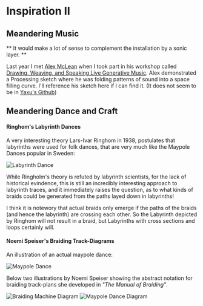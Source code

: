 Inspiration II
==============

## Meandering Music ##

** It would make a lot of sense to complement the installation by a sonic layer. **

Last year I met [Alex McLean](http://yaxu.org/) when I took part in his workshop called [Drawing, Weaving, and Speaking Live Generative Music](http://yaxu.org/workshop-drawing-weaving-and-speaking-live-generative-music/). Alex demonstrated a Processing sketch where he was folding patterns of sound into a space filling curve. I'll reference his sketch here if I can find it.
(It does not seem to be in [Yaxu's Github](https://github.com/yaxu/))

## Meandering Dance and Craft ##

#### Ringhom's Labyrinth Dances ####

A very interesting theory Lars-Ivar Ringhom in 1938, postulates that labyrinths were used for folk dances, that are very much like the Maypole Dances popular in Sweden:

![Labyrinth Dance](http://www.artship.org/images/inquiry/research/scenography/image028.jpg)

While Ringholm's theory is refuted by labyrinth scientists, for the lack of historical evindence, this is still an incredibly interesting approach to labyrinth traces, and it immediately raises the question, as to what kinds of braids could be generated from the paths layed down in labyrinths!

I think it is notewory that actual braids only emerge if the paths of the braids (and hence the labyrinth) are crossing each other. So the Labyrinth depicted by Ringhom will not result in a braid, but Labyrinths with cross sections and loops certainly will.

#### Noemi Speiser's Braiding Track-Diagrams ####

An illustration of an actual maypole dance:

![Maypole Dance](http://farm9.staticflickr.com/8206/8201660840_3812b81255_z.jpg)

Below two illustrations by Noemi Speiser showing the abstract notation for braiding track-plans she developed in *"The Manual of Braiding"*.

![Braiding Machine Diagram](https://pbs.twimg.com/media/BjfALl4CYAAQiDy.png) ![Maypole Dance Diagram](https://pbs.twimg.com/media/BjfF-waCMAAiDfo.png)





